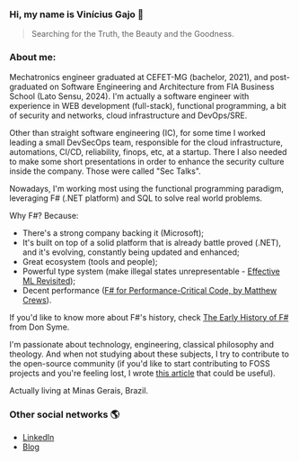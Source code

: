 ### Hi, my name is Vinícius Gajo 👋

> Searching for the Truth, the Beauty and the Goodness.

### About me:

Mechatronics engineer graduated at CEFET-MG (bachelor, 2021), and post-graduated
on Software Engineering and Architecture from FIA Business School (Lato Sensu,
2024). I'm actually a software engineer with experience in WEB development
(full-stack), functional programming, a bit of security and networks, cloud
infrastructure and DevOps/SRE.

Other than straight software engineering (IC), for some time I worked leading a
small DevSecOps team, responsible for the cloud infrastructure, automations,
CI/CD, reliability, finops, etc, at a startup. There I also needed to make some
short presentations in order to enhance the security culture inside the
company. Those were called "Sec Talks".

Nowadays, I'm working most using the functional programming paradigm, leveraging
F# (.NET platform) and SQL to solve real world problems.

Why F#? Because:

* There's a strong company backing it (Microsoft); 
* It's built on top of a solid platform that is already battle proved (.NET), and it's evolving, constantly being updated and enhanced;
* Great ecosystem (tools and people);
* Powerful type system (make illegal states unrepresentable - [Effective ML Revisited](https://blog.janestreet.com/effective-ml-revisited/));
* Decent performance ([F# for Performance-Critical Code, by Matthew Crews](https://www.youtube.com/watch?v=NZ5Lwzrdoe8&ab_channel=JetBrains)).

If you'd like to know more about F#'s history, check [The Early History of F#](https://fsharp.org/history/hopl-final/hopl-fsharp.pdf) from Don Syme.

I'm passionate about technology, engineering, classical philosophy and
theology. And when not studying about these subjects, I try to contribute to the
open-source community (if you'd like to start contributing to FOSS projects and
you're feeling lost, I wrote [this article](https://gaio.dev/posts/2022-09-18-foss-contributions) that could be
useful).

Actually living at Minas Gerais, Brazil.

### Other social networks :earth_americas:

* [LinkedIn](https://www.linkedin.com/in/vinicius-gajo/)
* [Blog](https://gaio.dev/)
